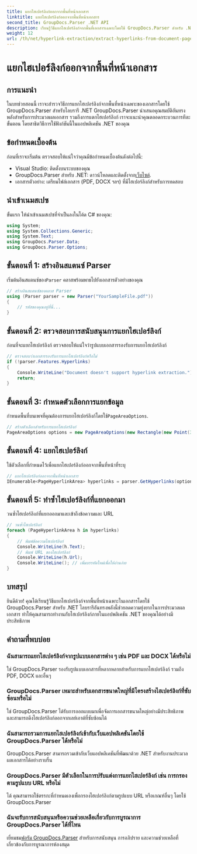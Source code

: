 ```yaml
---
title: แยกไฮเปอร์ลิงก์ออกจากพื้นที่หน้าเอกสาร
linktitle: แยกไฮเปอร์ลิงก์ออกจากพื้นที่หน้าเอกสาร
second_title: GroupDocs.Parser .NET API
description: เรียนรู้วิธีแยกไฮเปอร์ลิงก์จากพื้นที่เอกสารเฉพาะโดยใช้ GroupDocs.Parser สำหรับ .NET เพิ่มความสามารถในการประมวลผลเอกสารของคุณ
weight: 12
url: /th/net/hyperlink-extraction/extract-hyperlinks-from-document-page-area/
---
```


# แยกไฮเปอร์ลิงก์ออกจากพื้นที่หน้าเอกสาร

## การแนะนำ
ในบทช่วยสอนนี้ เราจะสำรวจวิธีการแยกไฮเปอร์ลิงก์จากพื้นที่หน้าเฉพาะของเอกสารโดยใช้ GroupDocs.Parser สำหรับไลบรารี .NET GroupDocs.Parser นำเสนอคุณสมบัติอันทรงพลังสำหรับการประมวลผลเอกสาร รวมถึงการแตกไฮเปอร์ลิงก์ เราจะแนะนำคุณตลอดกระบวนการทีละขั้นตอน โดยสาธิตวิธีการใช้ฟังก์ชันนี้ในแอปพลิเคชัน .NET ของคุณ
## ข้อกำหนดเบื้องต้น
ก่อนที่เราจะเริ่มต้น ตรวจสอบให้แน่ใจว่าคุณมีข้อกำหนดเบื้องต้นดังต่อไปนี้:
- Visual Studio: ติดตั้งบนระบบของคุณ
- GroupDocs.Parser สำหรับ .NET: ดาวน์โหลดและติดตั้งจาก[เว็บไซต์](https://releases.groupdocs.com/parser/net/).
- เอกสารตัวอย่าง: เตรียมไฟล์เอกสาร (PDF, DOCX ฯลฯ) ที่มีไฮเปอร์ลิงก์สำหรับการทดสอบ

## นำเข้าเนมสเปซ
ขั้นแรก ให้นำเข้าเนมสเปซที่จำเป็นลงในโค้ด C# ของคุณ:
```csharp
using System;
using System.Collections.Generic;
using System.Text;
using GroupDocs.Parser.Data;
using GroupDocs.Parser.Options;
```
## ขั้นตอนที่ 1: สร้างอินสแตนซ์ Parser
 เริ่มต้นอินสแตนซ์ของ`Parser` คลาสพร้อมพาธไปยังเอกสารตัวอย่างของคุณ
```csharp
// สร้างอินสแตนซ์ของคลาส Parser
using (Parser parser = new Parser("YourSampleFile.pdf"))
{
    // รหัสของคุณอยู่ที่นี่...
}
```
## ขั้นตอนที่ 2: ตรวจสอบการสนับสนุนการแยกไฮเปอร์ลิงก์
ก่อนที่จะแยกไฮเปอร์ลิงก์ ตรวจสอบให้แน่ใจว่ารูปแบบเอกสารรองรับการแยกไฮเปอร์ลิงก์
```csharp
// ตรวจสอบว่าเอกสารรองรับการแยกไฮเปอร์ลิงก์หรือไม่
if (!parser.Features.Hyperlinks)
{
    Console.WriteLine("Document doesn't support hyperlink extraction.");
    return;
}
```
## ขั้นตอนที่ 3: กำหนดตัวเลือกการแยกข้อมูล
 กำหนดพื้นที่บนเพจที่คุณต้องการแยกไฮเปอร์ลิงก์โดยใช้`PageAreaOptions`.
```csharp
// สร้างตัวเลือกสำหรับการแยกไฮเปอร์ลิงก์
PageAreaOptions options = new PageAreaOptions(new Rectangle(new Point(380, 90), new Size(150, 50)));
```
## ขั้นตอนที่ 4: แยกไฮเปอร์ลิงก์
ใช้ตัวเลือกที่กำหนดไว้เพื่อแยกไฮเปอร์ลิงก์ออกจากพื้นที่หน้าที่ระบุ
```csharp
// แยกไฮเปอร์ลิงก์ออกจากพื้นที่หน้าเอกสาร
IEnumerable<PageHyperlinkArea> hyperlinks = parser.GetHyperlinks(options);
```
## ขั้นตอนที่ 5: ทำซ้ำไฮเปอร์ลิงก์ที่แยกออกมา
วนซ้ำไฮเปอร์ลิงก์ที่แยกออกมาและเข้าถึงข้อความและ URL
```csharp
// วนซ้ำไฮเปอร์ลิงก์
foreach (PageHyperlinkArea h in hyperlinks)
{
    // พิมพ์ข้อความไฮเปอร์ลิงก์
    Console.WriteLine(h.Text);
    // พิมพ์ URL ของไฮเปอร์ลิงก์
    Console.WriteLine(h.Url);
    Console.WriteLine(); // เพิ่มบรรทัดใหม่เพื่อให้อ่านง่าย
}
```

## บทสรุป
ยินดีด้วย! คุณได้เรียนรู้วิธีแยกไฮเปอร์ลิงก์จากพื้นที่หน้าเฉพาะในเอกสารโดยใช้ GroupDocs.Parser สำหรับ .NET ไลบรารีอันทรงพลังนี้ช่วยลดความยุ่งยากในการประมวลผลเอกสาร ทำให้คุณสามารถทำงานกับไฮเปอร์ลิงก์ภายในแอปพลิเคชัน .NET ของคุณได้อย่างมีประสิทธิภาพ

## คำถามที่พบบ่อย
### ฉันสามารถแยกไฮเปอร์ลิงก์จากรูปแบบเอกสารต่าง ๆ เช่น PDF และ DOCX ได้หรือไม่
ใช่ GroupDocs.Parser รองรับรูปแบบเอกสารที่หลากหลายสำหรับการแยกไฮเปอร์ลิงก์ รวมถึง PDF, DOCX และอื่นๆ
### GroupDocs.Parser เหมาะสำหรับเอกสารขนาดใหญ่ที่มีโครงสร้างไฮเปอร์ลิงก์ที่ซับซ้อนหรือไม่
ใช่ GroupDocs.Parser ได้รับการออกแบบมาเพื่อจัดการเอกสารขนาดใหญ่อย่างมีประสิทธิภาพ และสามารถดึงไฮเปอร์ลิงก์ออกจากเลย์เอาต์ที่ซับซ้อนได้
### ฉันสามารถรวมการแยกไฮเปอร์ลิงก์เข้ากับเว็บแอปพลิเคชันโดยใช้ GroupDocs.Parser ได้หรือไม่
GroupDocs.Parser สามารถรวมเข้ากับเว็บแอปพลิเคชันที่พัฒนาด้วย .NET สำหรับงานประมวลผลเอกสารได้อย่างราบรื่น
### GroupDocs.Parser มีตัวเลือกในการปรับแต่งการแยกไฮเปอร์ลิงก์ เช่น การกรองตามรูปแบบ URL หรือไม่
ได้ คุณสามารถใช้ตรรกะที่กำหนดเองเพื่อกรองไฮเปอร์ลิงก์ตามรูปแบบ URL หรือเกณฑ์อื่นๆ โดยใช้ GroupDocs.Parser
### ฉันจะรับการสนับสนุนหรือความช่วยเหลือเกี่ยวกับการบูรณาการ GroupDocs.Parser ได้ที่ไหน
 เยี่ยมชม[ฟอรัม GroupDocs.Parser](https://forum.groupdocs.com/c/parser/17) สำหรับการสนับสนุน การอภิปราย และความช่วยเหลือที่เกี่ยวข้องกับการบูรณาการห้องสมุด